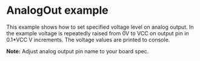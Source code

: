 # AnalogOut example

This example shows how to set specified voltage level on analog output. In the example voltage is repeatedly raised from 0V to VCC on output pin in 0.1*VCC V increments. The voltage values are printed to console.

**Note:** Adjust analog output pin name to your board spec.
